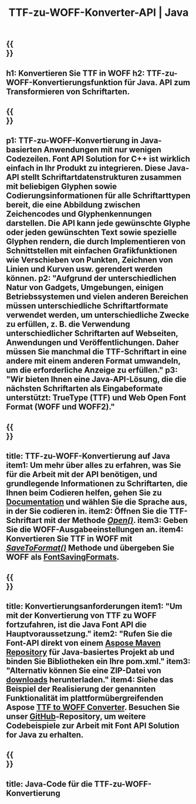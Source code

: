 ﻿---
translation: true
template: /_templates/conversion-child-java.md
title: TTF-zu-WOFF-Konverter-API | Java
description: Konvertieren Sie TTF in WOFF mithilfe der Java-API unter Windows und Linux. Integrieren Sie diese native TTF-zu-WOFF-Fontkonvertierungsfunktion in Ihre eigene Lösung.
keywords: ttf zu woff java api, ttf2woff java lösung, ttf zu woff java
url: /java/conversion/ttf-to-woff/
family: font
platformtag: java
feature: conversion
informat: TTF
outformat: WOFF
faq: faqchild
otherformats: WOFF2
---


{{<section banner>}}
---
h1: Konvertieren Sie TTF in WOFF
h2: TTF-zu-WOFF-Konvertierungsfunktion für Java. API zum Transformieren von Schriftarten.
---

{{<section overview>}}
---
p1: TTF-zu-WOFF-Konvertierung in Java-basierten Anwendungen mit nur wenigen Codezeilen. Font API Solution for С++ ist wirklich einfach in Ihr Produkt zu integrieren. Diese Java-API stellt Schriftartdatenstrukturen zusammen mit beliebigen Glyphen sowie Codierungsinformationen für alle Schriftarttypen bereit, die eine Abbildung zwischen Zeichencodes und Glyphenkennungen darstellen. Die API kann jede gewünschte Glyphe oder jeden gewünschten Text sowie spezielle Glyphen rendern, die durch Implementieren von Schnittstellen mit einfachen Grafikfunktionen wie Verschieben von Punkten, Zeichnen von Linien und Kurven usw. gerendert werden können.
p2: "Aufgrund der unterschiedlichen Natur von Gadgets, Umgebungen, einigen Betriebssystemen und vielen anderen Bereichen müssen unterschiedliche Schriftartformate verwendet werden, um unterschiedliche Zwecke zu erfüllen, z. B. die Verwendung unterschiedlicher Schriftarten auf Webseiten, Anwendungen und Veröffentlichungen. Daher müssen Sie manchmal die TTF-Schriftart in eine andere mit einem anderen Format umwandeln, um die erforderliche Anzeige zu erfüllen."
p3: "Wir bieten Ihnen eine Java-API-Lösung, die die nächsten Schriftarten als Eingabeformate unterstützt: TrueType (TTF) und Web Open Font Format (WOFF und WOFF2)."
---

{{<section feature1>}}
---
title: TTF-zu-WOFF-Konvertierung auf Java
item1: Um mehr über alles zu erfahren, was Sie für die Arbeit mit der API benötigen, und grundlegende Informationen zu Schriftarten, die Ihnen beim Codieren helfen, gehen Sie zu [Documentation](https://docs.aspose.com/font/) und wählen Sie die Sprache aus, in der Sie codieren in.
item2: Öffnen Sie die TTF-Schriftart mit der Methode [*Open()*](https://reference.aspose.com/font/java/com.aspose.font/Font#open-com.aspose.font.FontDefinition-).
item3: Geben Sie die WOFF-Ausgabeeinstellungen an.
item4: Konvertieren Sie TTF in WOFF mit [*SaveToFormat()*](https://reference.aspose.com/font/java/com.aspose.font/Font#saveToFormat-java.io.OutputStream-com.aspose.font.FontSavingFormats-) Methode und übergeben Sie WOFF als [FontSavingFormats](https://reference.aspose.com/font/java/com.aspose.font/FontSavingFormats).
---

{{<section feature2>}}
---
title: Konvertierungsanforderungen
item1: "Um mit der Konvertierung von TTF zu WOFF fortzufahren, ist die Java Font API die Hauptvoraussetzung."
item2: "Rufen Sie die Font-API direkt von einem [Aspose Maven Repository](https://repository.aspose.com/font/) für Java-basiertes Projekt ab und binden Sie Bibliotheken ein Ihre pom.xml."
item3: "Alternativ können Sie eine ZIP-Datei von [downloads](https://releases.aspose.com/font/java/) herunterladen."
item4: Siehe das Beispiel der Realisierung der genannten Funktionalität im plattformübergreifenden Aspose [TTF to WOFF Converter](https://products.aspose.app/font/conversion/ttf-to-woff). Besuchen Sie unser [GitHub](https://github.com/aspose-font/Aspose.Font-Documentation/tree/master/java-examples)-Repository, um weitere Codebeispiele zur Arbeit mit Font API Solution for Java zu erhalten.
---

{{<section codeexample>}}
---
title: Java-Code für die TTF-zu-WOFF-Konvertierung
---
